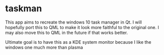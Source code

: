 # taskman
This app aims to recreate the windows 10 task manager in Qt. I will hopefully port this to QML to make it look more faithful to the original one. 
I may also move this to QML in the future if that works better. 

Ultimate goal is to have this as a KDE system monitor because I like the windows one much more than plasma
